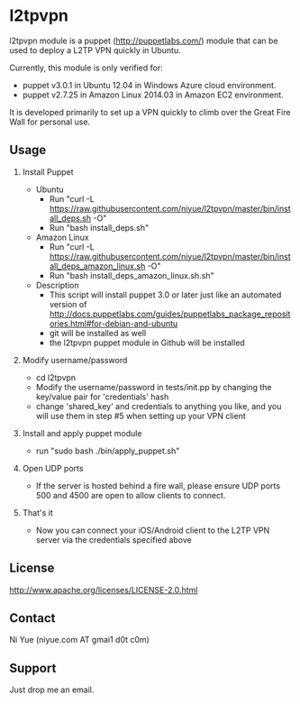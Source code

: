 l2tpvpn
========

l2tpvpn module is a puppet (http://puppetlabs.com/) module that can be used to deploy a L2TP VPN quickly in Ubuntu.

Currently, this module is only verified for:

* puppet v3.0.1 in Ubuntu 12.04 in Windows Azure cloud environment.
* puppet v2.7.25 in Amazon Linux 2014.03 in Amazon EC2 environment.

It is developed primarily to set up a VPN quickly to climb over the Great Fire Wall for personal use.

Usage
-------
1. Install Puppet
	* Ubuntu
		* Run "curl -L https://raw.githubusercontent.com/niyue/l2tpvpn/master/bin/install_deps.sh -O"
		* Run "bash install_deps.sh"  
  	* Amazon Linux
		* Run "curl -L https://raw.githubusercontent.com/niyue/l2tpvpn/master/bin/install_deps_amazon_linux.sh -O"
		* Run "bash install_deps_amazon_linux.sh.sh"
  	* Description
		* This script will install puppet 3.0 or later just like an automated version of http://docs.puppetlabs.com/guides/puppetlabs_package_repositories.html#for-debian-and-ubuntu
		* git will be installed as well
		* the l2tpvpn puppet module in Github will be installed
2. Modify username/password
	* cd l2tpvpn
	* Modify the username/password in tests/init.pp by changing the key/value pair for 'credentials' hash
	* change 'shared_key' and credentials to anything you like, and you will use them in step #5 when setting up your VPN client

3. Install and apply puppet module
	* run "sudo bash ./bin/apply_puppet.sh"

4. Open UDP ports
	* If the server is hosted behind a fire wall, please ensure UDP ports 500 and 4500 are open to allow clients to connect.

5. That's it
	* Now you can connect your iOS/Android client to the L2TP VPN server via the credentials specified above

License
-------
http://www.apache.org/licenses/LICENSE-2.0.html

Contact
-------
Ni Yue (niyue.com AT gmai1 d0t c0m)

Support
-------

Just drop me an email.
